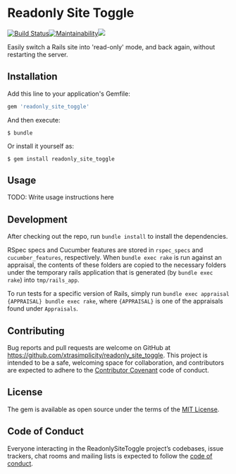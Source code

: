 # Readonly Site Toggle
[![Build Status](https://travis-ci.org/xtrasimplicity/readonly_site_toggle.svg?branch=master)](https://travis-ci.org/xtrasimplicity/readonly_site_toggle)[![Maintainability](https://api.codeclimate.com/v1/badges/151a348c5e63129e8dd4/maintainability)](https://codeclimate.com/github/xtrasimplicity/readonly_site_toggle/maintainability)<a href="https://codeclimate.com/github/xtrasimplicity/readonly_site_toggle/test_coverage"><img src="https://api.codeclimate.com/v1/badges/151a348c5e63129e8dd4/test_coverage" /></a>

Easily switch a Rails site into 'read-only' mode, and back again, without restarting the server.

## Installation

Add this line to your application's Gemfile:

```ruby
gem 'readonly_site_toggle'
```

And then execute:

    $ bundle

Or install it yourself as:

    $ gem install readonly_site_toggle

## Usage

TODO: Write usage instructions here

## Development

After checking out the repo, run `bundle install` to install the dependencies.

RSpec specs and Cucumber features are stored in `rspec_specs` and `cucumber_features`, respectively. When `bundle exec rake` is run against an appraisal, the contents of these folders are copied to the necessary folders under the temporary rails application that is generated (by `bundle exec rake`) into `tmp/rails_app`.

To run tests for a specific version of Rails, simply run `bundle exec appraisal {APPRAISAL} bundle exec rake`, where `{APPRAISAL}` is one of the appraisals found under `Appraisals`.

## Contributing

Bug reports and pull requests are welcome on GitHub at https://github.com/xtrasimplicity/readonly_site_toggle. This project is intended to be a safe, welcoming space for collaboration, and contributors are expected to adhere to the [Contributor Covenant](http://contributor-covenant.org) code of conduct.

## License

The gem is available as open source under the terms of the [MIT License](https://opensource.org/licenses/MIT).

## Code of Conduct

Everyone interacting in the ReadonlySiteToggle project’s codebases, issue trackers, chat rooms and mailing lists is expected to follow the [code of conduct](https://github.com/xtrasimplicity/readonly_site_toggle/blob/master/CODE_OF_CONDUCT.md).
